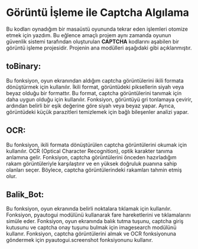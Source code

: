 # Görüntü İşleme ile Captcha Algılama

Bu kodları oynadığım bir masaüstü oyununda tekrar eden işlemleri otomize etmek için yazdım. Bu eğlence amaçlı projem aynı zamanda oyunun güvenlik sistemi tarafından oluşturulan **CAPTCHA** kodlarını aşabilen bir görüntü işleme projesidir. Projenin ana modülleri aşağıdaki gibi açıklanmıştır.

## toBinary:
Bu fonksiyon, oyun ekranından aldığım captcha görüntülerini ikili formata dönüştürmek için kullanılır. İkili format, görüntüdeki piksellerin siyah veya beyaz olduğu bir formattır. Bu format, captcha görüntülerini tanımak için daha uygun olduğu için kullanılır. Fonksiyon, görüntüyü gri tonlamaya çevirir, ardından belirli bir eşik değerine göre siyah veya beyaz yapar. Ayrıca, görüntüdeki küçük parazitleri temizlemek için bağlı bileşenler analizi yapar.

## OCR:
Bu fonksiyon, ikili formata dönüştürülen captcha görüntülerini okumak için kullanılır. OCR (Optical Character Recognition), optik karakter tanıma anlamına gelir. Fonksiyon, captcha görüntülerini önceden hazırladığım rakam görüntüleriyle karşılaştırır ve en yüksek doğruluk puanına sahip olanları seçer. Böylece, captcha görüntülerindeki rakamları tahmin etmiş olur.

## Balik_Bot:
Bu fonksiyon, oyun ekranında belirli noktalara tıklamak için kullanılır. Fonksiyon, pyautogui modülünü kullanarak fare hareketlerini ve tıklamalarını simüle eder. Fonksiyon, oyun ekranında balık tutma tuşunu, captcha giriş kutusunu ve captcha onay tuşunu bulmak için imagesearch modülünü kullanır. Fonksiyon, captcha görüntülerini almak ve OCR fonksiyonuna göndermek için pyautogui.screenshot fonksiyonunu kullanır.

## attempt:

Bu fonksiyon, balık tutma işlemini tekrarlamak için kullanılır. Fonksiyon, while döngüsünü kullanarak Balik_Bot fonksiyonunu sürekli çağırır. Fonksiyon, oyun ekranında balık tutma durumunu kontrol etmek için win32api modülünü kullanır. Fonksiyon, oyun ekranında belirli bir renk kodu bulunursa balık tutma işlemini durdurur.